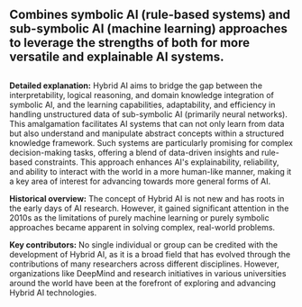 ## Combines symbolic AI (rule-based systems) and sub-symbolic AI (machine learning) approaches to leverage the strengths of both for more versatile and explainable AI systems.
##
**Detailed explanation:** Hybrid AI aims to bridge the gap between the interpretability, logical reasoning, and domain knowledge integration of symbolic AI, and the learning capabilities, adaptability, and efficiency in handling unstructured data of sub-symbolic AI (primarily neural networks). This amalgamation facilitates AI systems that can not only learn from data but also understand and manipulate abstract concepts within a structured knowledge framework. Such systems are particularly promising for complex decision-making tasks, offering a blend of data-driven insights and rule-based constraints. This approach enhances AI's explainability, reliability, and ability to interact with the world in a more human-like manner, making it a key area of interest for advancing towards more general forms of AI.

**Historical overview:** The concept of Hybrid AI is not new and has roots in the early days of AI research. However, it gained significant attention in the 2010s as the limitations of purely machine learning or purely symbolic approaches became apparent in solving complex, real-world problems.

**Key contributors:** No single individual or group can be credited with the development of Hybrid AI, as it is a broad field that has evolved through the contributions of many researchers across different disciplines. However, organizations like DeepMind and research initiatives in various universities around the world have been at the forefront of exploring and advancing Hybrid AI technologies.